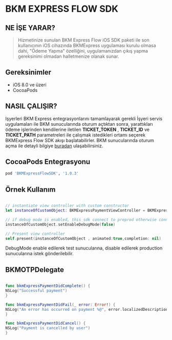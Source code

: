 # BKM EXPRESS FLOW SDK


## NE İŞE YARAR?

> Hizmetinize sunulan BKM Express Flow iOS SDK paketi ile son kullanıcının iOS cihazında BKMExpress uygulaması kurulu olmasa dahi, "Ödeme Yapma" özelliğini, uygulamanızdan çıkış yapma gereksinimi olmadan halletmenize olanak sunar.

## Gereksinimler

 - iOS 8.0 ve üzeri
 - CocoaPods
 
 ## NASIL ÇALIŞIR?
 
 Işyerleri BKM Express entegrasyonlarını tamamlayarak gerekli İşyeri servis uygulamaları ile BKM sunucularında oturum açtıktan sonra, yarattıkları ödeme işlerinden kendilerine iletilen **TICKET_TOKEN** , **TICKET_ID** ve **TICKET_PATH** parametreleri ile çalışmak istedikleri ortamı seçerek BKMExpress Flow SDK akışı başlatabilirler.
 BKM sunucularında oturum açma ile detayli bilgiye [buradan](https://test-api.bkmexpress.com.tr/docs) ulaşabilirsiniz.

## CocoaPods Entegrasyonu

```ruby
pod 'BKMExpressFlowSDK', '1.0.3'
```

## Örnek Kullanım

```swift

// instantiate view controller with custom constructor
let instanceOfCustomObject: BKMExpressPaymentViewController = BKMExpressPaymentViewController(bexTicketToken: kTICKET_TOKEN, bexTicketPath: kTICKET_PATH, bexTicketId :kTICKET_ID, delegate: self)

// if debug mode is enabled, this sdk connect to preprod otherwise connect to prod.
instanceOfCustomObject.setEnableDebugMode(false)

// Present view controller
self.present(instanceOfCustomObject , animated:true,completion: nil)

```
DebugMode enable edilerek test sunucularına, disable edilerek production sunucularına istek gönderilebilir.

## BKMOTPDelegate

```swift

func bkmExpressPaymentDidComplete() {
NSLog("Successful payment")
}

func bkmExpressPaymentDidFail(_ error: Error!) {
NSLog("An error has occurred on payment %@", error.localizedDescription)
}

func bkmExpressPaymentDidCancel() {
NSLog("Payment is cancelled by user")
}
```


